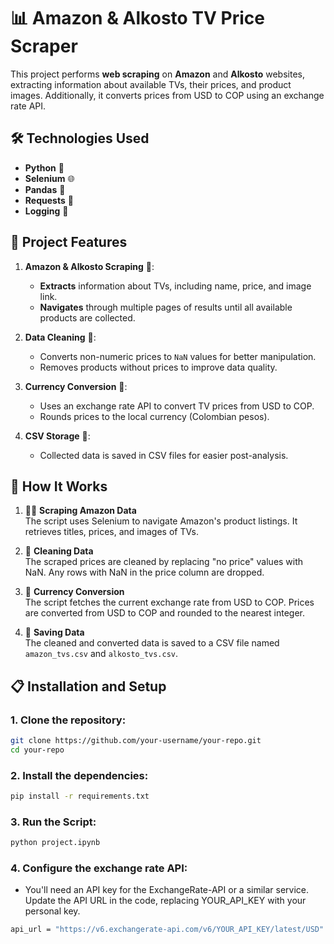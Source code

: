 # 📊 Amazon & Alkosto TV Price Scraper

This project performs **web scraping** on **Amazon** and **Alkosto** websites, extracting information about available TVs, their prices, and product images. Additionally, it converts prices from USD to COP using an exchange rate API.

## 🛠️ Technologies Used
- **Python** 🐍
- **Selenium** 🌐
- **Pandas** 🧮
- **Requests** 📡
- **Logging** 📝

## 🚀 Project Features
1. **Amazon & Alkosto Scraping** 🛒:
   - **Extracts** information about TVs, including name, price, and image link.
   - **Navigates** through multiple pages of results until all available products are collected.

2. **Data Cleaning** 🧹:
   - Converts non-numeric prices to `NaN` values for better manipulation.
   - Removes products without prices to improve data quality.

3. **Currency Conversion** 💱:
   - Uses an exchange rate API to convert TV prices from USD to COP.
   - Rounds prices to the local currency (Colombian pesos).

4. **CSV Storage** 💾:
   - Collected data is saved in CSV files for easier post-analysis.
  
## 🚀 How It Works

1. 🕵️‍♂️ **Scraping Amazon Data**  
   The script uses Selenium to navigate Amazon's product listings. It retrieves titles, prices, and images of TVs.

2. 🧹 **Cleaning Data**  
   The scraped prices are cleaned by replacing "no price" values with NaN. Any rows with NaN in the price column are dropped.

3. 💱 **Currency Conversion**  
   The script fetches the current exchange rate from USD to COP. Prices are converted from USD to COP and rounded to the nearest integer.

4. 💾 **Saving Data**  
   The cleaned and converted data is saved to a CSV file named `amazon_tvs.csv` and `alkosto_tvs.csv`.


## 📋 Installation and Setup

### 1. Clone the repository:
```bash
git clone https://github.com/your-username/your-repo.git
cd your-repo
```
### 2. Install the dependencies:
```bash
pip install -r requirements.txt
```
### 3. Run the Script:
```bash
python project.ipynb
```
### 4. Configure the exchange rate API:
 - You'll need an API key for the ExchangeRate-API or a similar service. Update the API URL in the code, replacing YOUR_API_KEY with your personal key.
```bash
api_url = "https://v6.exchangerate-api.com/v6/YOUR_API_KEY/latest/USD"
```
